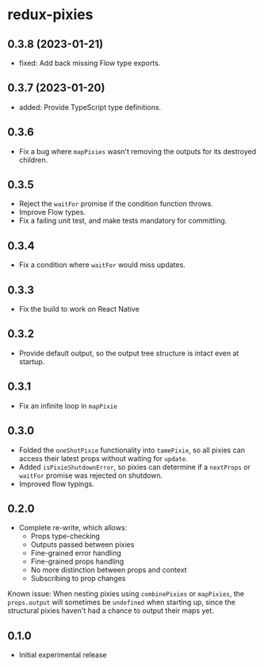 # redux-pixies

## 0.3.8 (2023-01-21)

- fixed: Add back missing Flow type exports.

## 0.3.7 (2023-01-20)

- added: Provide TypeScript type definitions.

## 0.3.6

- Fix a bug where `mapPixies` wasn't removing the outputs for its destroyed children.

## 0.3.5

- Reject the `waitFor` promise if the condition function throws.
- Improve Flow types.
- Fix a failing unit test, and make tests mandatory for committing.

## 0.3.4

- Fix a condition where `waitFor` would miss updates.

## 0.3.3

- Fix the build to work on React Native

## 0.3.2

- Provide default output, so the output tree structure is intact even at startup.

## 0.3.1

- Fix an infinite loop in `mapPixie`

## 0.3.0

- Folded the `oneShotPixie` functionality into `tamePixie`, so all pixies can access their latest props without waiting for `update`.
- Added `isPixieShutdownError`, so pixies can determine if a `nextProps` or `waitFor` promise was rejected on shutdown.
- Improved flow typings.

## 0.2.0

- Complete re-write, which allows:
  - Props type-checking
  - Outputs passed between pixies
  - Fine-grained error handling
  - Fine-grained props handling
  - No more distinction between props and context
  - Subscribing to prop changes

Known issue: When nesting pixies using `combinePixies` or `mapPixies`,
the `props.output` will sometimes be `undefined` when starting up,
since the structural pixies haven't had a chance to output their maps yet.

## 0.1.0

- Initial experimental release
